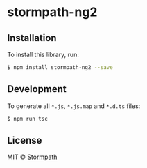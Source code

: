 # stormpath-ng2

## Installation

To install this library, run:

```bash
$ npm install stormpath-ng2 --save
```

## Development

To generate all `*.js`, `*.js.map` and `*.d.ts` files:

```bash
$ npm run tsc
```

## License

MIT © [Stormpath](robert@stormpath.com)
